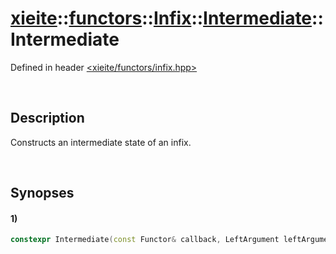 # [xieite](../../../../../../../../../xieite.md)\:\:[functors](../../../../../../../../../functors.md)\:\:[Infix<Functor>](../../../../../../../infix.md)\:\:[Intermediate<LeftArgument>](../../../../intermediate.md)\:\:Intermediate
Defined in header [<xieite/functors/infix.hpp>](../../../../../../../../../../include/xieite/functors/infix.hpp)

&nbsp;

## Description
Constructs an intermediate state of an infix.

&nbsp;

## Synopses
#### 1)
```cpp
constexpr Intermediate(const Functor& callback, LeftArgument leftArgument) noexcept;
```
